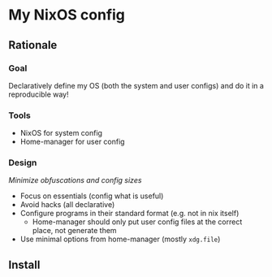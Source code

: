 # My NixOS config

## Rationale

### Goal

Declaratively define my OS (both the system and user configs) and do it in a reproducible way!

### Tools

- NixOS for system config
- Home-manager for user config

### Design

*Minimize obfuscations and config sizes*

- Focus on essentials (config what is useful)
- Avoid hacks (all declarative)
- Configure programs in their standard format (e.g. not in nix itself)
  - Home-manager should only put user config files at the correct place, not generate them
- Use minimal options from home-manager (mostly `xdg.file`)

## Install

